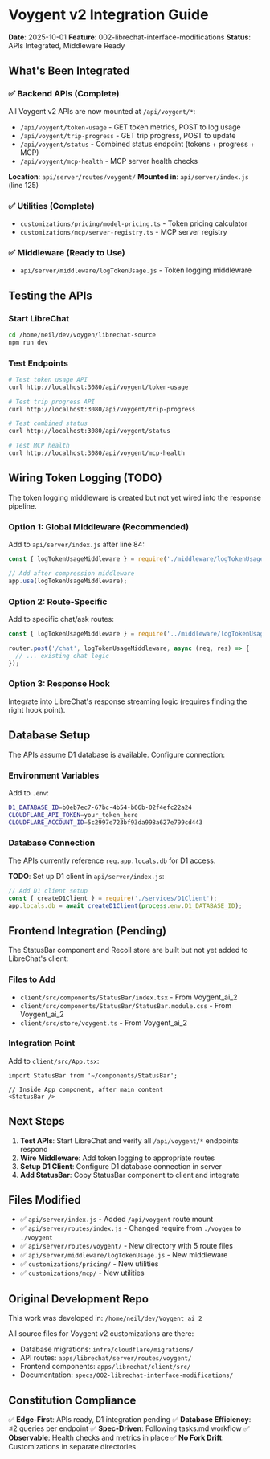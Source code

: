 # Voygent v2 Integration Guide

**Date**: 2025-10-01
**Feature**: 002-librechat-interface-modifications
**Status**: APIs Integrated, Middleware Ready

## What's Been Integrated

### ✅ Backend APIs (Complete)
All Voygent v2 APIs are now mounted at `/api/voygent/*`:

- `/api/voygent/token-usage` - GET token metrics, POST to log usage
- `/api/voygent/trip-progress` - GET trip progress, POST to update
- `/api/voygent/status` - Combined status endpoint (tokens + progress + MCP)
- `/api/voygent/mcp-health` - MCP server health checks

**Location**: `api/server/routes/voygent/`
**Mounted in**: `api/server/index.js` (line 125)

### ✅ Utilities (Complete)
- `customizations/pricing/model-pricing.ts` - Token pricing calculator
- `customizations/mcp/server-registry.ts` - MCP server registry

### ✅ Middleware (Ready to Use)
- `api/server/middleware/logTokenUsage.js` - Token logging middleware

## Testing the APIs

### Start LibreChat
```bash
cd /home/neil/dev/voygen/librechat-source
npm run dev
```

### Test Endpoints
```bash
# Test token usage API
curl http://localhost:3080/api/voygent/token-usage

# Test trip progress API
curl http://localhost:3080/api/voygent/trip-progress

# Test combined status
curl http://localhost:3080/api/voygent/status

# Test MCP health
curl http://localhost:3080/api/voygent/mcp-health
```

## Wiring Token Logging (TODO)

The token logging middleware is created but not yet wired into the response pipeline.

### Option 1: Global Middleware (Recommended)
Add to `api/server/index.js` after line 84:

```javascript
const { logTokenUsageMiddleware } = require('./middleware/logTokenUsage');

// Add after compression middleware
app.use(logTokenUsageMiddleware);
```

### Option 2: Route-Specific
Add to specific chat/ask routes:

```javascript
const { logTokenUsageMiddleware } = require('../middleware/logTokenUsage');

router.post('/chat', logTokenUsageMiddleware, async (req, res) => {
  // ... existing chat logic
});
```

### Option 3: Response Hook
Integrate into LibreChat's response streaming logic (requires finding the right hook point).

## Database Setup

The APIs assume D1 database is available. Configure connection:

### Environment Variables
Add to `.env`:
```bash
D1_DATABASE_ID=b0eb7ec7-67bc-4b54-b66b-02f4efc22a24
CLOUDFLARE_API_TOKEN=your_token_here
CLOUDFLARE_ACCOUNT_ID=5c2997e723bf93da998a627e799cd443
```

### Database Connection
The APIs currently reference `req.app.locals.db` for D1 access.

**TODO**: Set up D1 client in `api/server/index.js`:
```javascript
// Add D1 client setup
const { createD1Client } = require('./services/D1Client');
app.locals.db = await createD1Client(process.env.D1_DATABASE_ID);
```

## Frontend Integration (Pending)

The StatusBar component and Recoil store are built but not yet added to LibreChat's client:

### Files to Add
- `client/src/components/StatusBar/index.tsx` - From Voygent_ai_2
- `client/src/components/StatusBar/StatusBar.module.css` - From Voygent_ai_2
- `client/src/store/voygent.ts` - From Voygent_ai_2

### Integration Point
Add to `client/src/App.tsx`:

```tsx
import StatusBar from '~/components/StatusBar';

// Inside App component, after main content
<StatusBar />
```

## Next Steps

1. **Test APIs**: Start LibreChat and verify all `/api/voygent/*` endpoints respond
2. **Wire Middleware**: Add token logging to appropriate routes
3. **Setup D1 Client**: Configure D1 database connection in server
4. **Add StatusBar**: Copy StatusBar component to client and integrate

## Files Modified

- ✅ `api/server/index.js` - Added `/api/voygent` route mount
- ✅ `api/server/routes/index.js` - Changed require from `./voygen` to `./voygent`
- ✅ `api/server/routes/voygent/` - New directory with 5 route files
- ✅ `api/server/middleware/logTokenUsage.js` - New middleware
- ✅ `customizations/pricing/` - New utilities
- ✅ `customizations/mcp/` - New utilities

## Original Development Repo

This work was developed in: `/home/neil/dev/Voygent_ai_2`

All source files for Voygent v2 customizations are there:
- Database migrations: `infra/cloudflare/migrations/`
- API routes: `apps/librechat/server/routes/voygent/`
- Frontend components: `apps/librechat/client/src/`
- Documentation: `specs/002-librechat-interface-modifications/`

## Constitution Compliance

✅ **Edge-First**: APIs ready, D1 integration pending
✅ **Database Efficiency**: ≤2 queries per endpoint
✅ **Spec-Driven**: Following tasks.md workflow
✅ **Observable**: Health checks and metrics in place
✅ **No Fork Drift**: Customizations in separate directories
